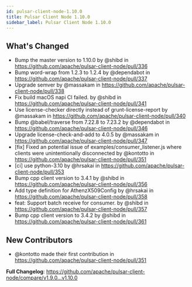 ```yaml
---
id: pulsar-client-node-1.10.0
title: Pulsar Client Node 1.10.0
sidebar_label: Pulsar Client Node 1.10.0
---
```


## What's Changed
* Bump the master version to 1.10.0 by @shibd in https://github.com/apache/pulsar-client-node/pull/336
* Bump word-wrap from 1.2.3 to 1.2.4 by @dependabot in https://github.com/apache/pulsar-client-node/pull/337
* Upgrade semver by @massakam in https://github.com/apache/pulsar-client-node/pull/338
* Fix build macOS napi CI failed. by @shibd in https://github.com/apache/pulsar-client-node/pull/341
* Use license-checker directly instead of grunt-license-report by @massakam in https://github.com/apache/pulsar-client-node/pull/340
* Bump @babel/traverse from 7.22.8 to 7.23.2 by @dependabot in https://github.com/apache/pulsar-client-node/pull/346
* Upgrade license-check-and-add to 4.0.5 by @massakam in https://github.com/apache/pulsar-client-node/pull/347
* [fix] Fixed an potential issue of examples/consumer_listener.js where clients were unintentionally disconnected by @kontotto in https://github.com/apache/pulsar-client-node/pull/351
* [ci] use python-3.10 by @hrsakai in https://github.com/apache/pulsar-client-node/pull/353
* Bump cpp client version to 3.4.1 by @shibd in https://github.com/apache/pulsar-client-node/pull/356
* Add type definition for AthenzX509Config by @hrsakai in https://github.com/apache/pulsar-client-node/pull/358
* feat: Support batch receive for consumer. by @shibd in https://github.com/apache/pulsar-client-node/pull/357
* Bump cpp client version to 3.4.2 by @shibd in https://github.com/apache/pulsar-client-node/pull/361

## New Contributors
* @kontotto made their first contribution in https://github.com/apache/pulsar-client-node/pull/351

**Full Changelog**: https://github.com/apache/pulsar-client-node/compare/v1.9.0...v1.10.0
